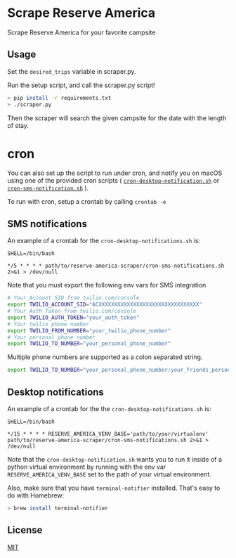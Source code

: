 Scrape Reserve America
======================

Scrape Reserve America for your favorite campsite

Usage
-----

Set the `desired_trips` variable in scraper.py.

Run the setup script, and call the scraper.py script!

```sh
> pip install -r requirements.txt
> ./scraper.py
```


Then the scraper will search the given campsite for the date with the length of stay.

cron
======================
You can also set up the script to run under cron, and notify you on macOS using one of the provided cron scripts ( [`cron-desktop-notification.sh`](./cron-desktop-notification.sh) or [`cron-sms-notification.sh`](./cron-sms-notification.sh) ).

To run with cron, setup a crontab by calling `crontab -e`

SMS notifications
-----
An example of a crontab for the `cron-desktop-notifications.sh` is:

```cron
SHELL=/bin/bash

*/5 * * * * path/to/reserve-america-scraper/cron-sms-notifications.sh 2>&1 > /dev/null
```

Note that you must export the following env vars for SMS integration
```sh
# Your Account SID from twilio.com/console
export TWILIO_ACCOUNT_SID="ACXXXXXXXXXXXXXXXXXXXXXXXXXXXXXXXX"
# Your Auth Token from twilio.com/console
export TWILIO_AUTH_TOKEN="your_auth_token"
# Your twilio phone number
export TWILIO_FROM_NUMBER="your_twilio_phone_number"
# Your personal phone number
export TWILIO_TO_NUMBER="your_personal_phone_number"
```

Multiple phone numbers are supported as a colon separated string.
```sh
export TWILIO_TO_NUMBER="your_personal_phone_number:your_friends_personal_phone_number"
```

Desktop notifications
-----
An example of a crontab for the the `cron-desktop-notifications.sh` is:

```cron
SHELL=/bin/bash

*/15 * * * * RESERVE_AMERICA_VENV_BASE='path/to/your/virtualenv' path/to/reserve-america-scraper/cron-sms-notifications.sh 2>&1 > /dev/null
```

Note that the `cron-desktop-notification.sh` wants you to run it inside of a python virtual environment by running with the env var `RESERVE_AMERICA_VENV_BASE` set to the path of your virtual environment.

Also, make sure that you have `terminal-notifier` installed. That's easy to do with Homebrew:

```sh
> brew install terminal-notifier
```

License
-------

[MIT](./LICENSE)
